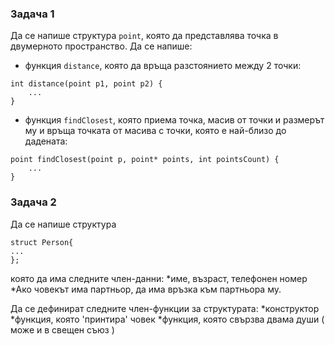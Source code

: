 ### Задача 1 ###
Да се напише структура `point`, която да представлява точка в двумерното пространство.
Да се напише:
* функция `distance`, която да връща разстоянието между 2 точки:
```
int distance(point p1, point p2) {
    ...
}
```
* функция `findClosest`, която приема точка, масив от точки и размерът му и връща точката от масива с точки, която е най-близо до дадената:
```
point findClosest(point p, point* points, int pointsCount) {
    ...
} 
```

### Задача 2 ###
Да се напише структура

```
struct Person{
...
};
```
която да има следните член-данни:
*име, възраст, телефонен номер
*Ако човекът има партньор, да има връзка към партньора му.

Да се дефинират следните член-функции за структурата:
*конструктор
*функция, която 'принтира' човек
*функция, която свързва двама души ( може и в свещен съюз )